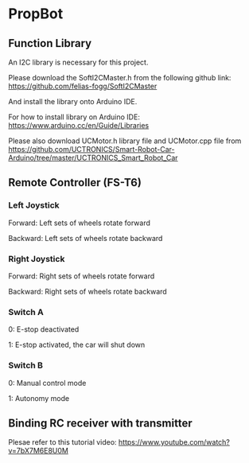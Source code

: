 # PropBot

## Function Library

An I2C library is necessary for this project.

Please download the SoftI2CMaster.h from the following github link: https://github.com/felias-fogg/SoftI2CMaster

And install the library onto Arduino IDE.

For how to install library on Arduino IDE: https://www.arduino.cc/en/Guide/Libraries

Please also download UCMotor.h library file and UCMotor.cpp file from https://github.com/UCTRONICS/Smart-Robot-Car-Arduino/tree/master/UCTRONICS_Smart_Robot_Car

## Remote Controller (FS-T6)

### Left Joystick

Forward: Left sets of wheels rotate forward

Backward: Left sets of wheels rotate backward

### Right Joystick

Forward: Right sets of wheels rotate forward

Backward: Right sets of wheels rotate backward

### Switch A

0: E-stop deactivated

1: E-stop activated, the car will shut down

### Switch B

0: Manual control mode

1: Autonomy mode

## Binding RC receiver with transmitter

Plesae refer to this tutorial video: https://www.youtube.com/watch?v=7bX7M6E8U0M
